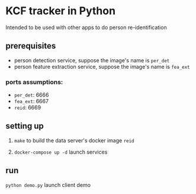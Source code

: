 # KCF tracker in Python
Intended to be used with other apps to do person re-identification

## prerequisites
- person detection service, suppose the image's name is `per_det`
- person feature extraction service, suppose the image's name is `fea_ext`

### ports assumptions:
  - `per_det`:  6666
  - `fea_ext`:  6667
  - `reid`:     6669

## setting up

1. `make` to build the data server's docker image `reid`

2. `docker-compose up -d` launch services

## run

`python demo.py` launch client demo
